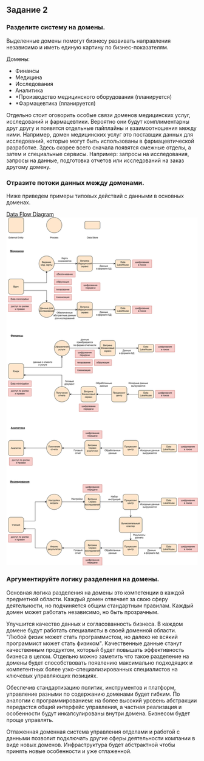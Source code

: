 ## Задание 2

### Разделите систему на домены.

Выделенные домены помогут бизнесу развивать направления независимо и иметь единую картину по бизнес-показателям.

Домены:
- Финансы
- Медицина
- Исследования
- Аналитика
- *Производство медицинского оборудования (планируется)
- *Фармацевтика (планируется)

Отдельно стоит оговорить особые связи доменов медицинских услуг, исследований и фармацевтики. Вероятно они будут комплиментарны друг другу и появятся отдельные пайплайны и взаимоотношения между ними.
Например, домен медицинских услуг это поставщик данных для исследований, которые могут быть использованы в фармацевтической разработке.
Здесь скорее всего сначала появятся смежные отделы, а затем и специальные сервисы. Например: запросы на исследования, запросы на данные, подготовка отчетов или исследований на заказ другому домену.

### Отразите потоки данных между доменами.

Ниже приведем примеры типовых действий с данными в основных доменах.

[Data Flow Diagram](https://github.com/Boropwnz/architecture-future_2_0/blob/future/Task2/DFD.drawio)
![Data Flow Diagram](https://github.com/Boropwnz/architecture-future_2_0/blob/future/Task2/DFD.drawio.svg)

### Аргументируйте логику разделения на домены.

Основная логика разделения на домены это компетенции в каждой предметной области. Каждый домен отвечает за свою сферу деятельности, но подчиняется общим стандартным правилам. Каждый домен может работать независимо, но быть прозрачным.

Улучшится качество данных и согласованность бизнеса. В каждом домене будут работать специалисты в своей доменной области. "Любой физик может стать программистом, но далеко не всякий программист может стать физиком". Качественные данные станут качественным продуктом, который будет повышать эффективность бизнеса в целом. Отдельно можно заметить что такое разделение на домены будет способствовать появлению максимально подходящих и компетентных более узко-специализированных специалистов на ключевых управляющих позициях.

Обеспечив стандартизацию политик, инструментов и платформ, управление разными по содержанию доменами будет гибким. По аналогии с программированием: на более высокий уровень абстракции передастся общий интерфейс управления, а частная реализация и особенности будут инкапсулированы внутри домена. Бизнесом будет проще управлять.

Отлаженная доменная система управления отделами и работой с данными позволит подключать другие сферы деятельности компании в виде новых доменов. Инфраструктура будет абстрактной чтобы принять новые особенности и уже отлаженной.
